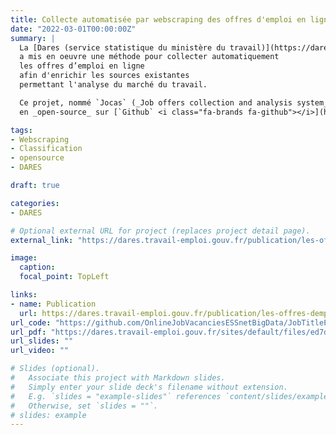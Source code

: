 ```yaml
---
title: Collecte automatisée par webscraping des offres d'emploi en ligne
date: "2022-03-01T00:00:00Z"
summary: |
  La [Dares (service statistique du ministère du travail)](https://dares.travail-emploi.gouv.fr/)
  a mis en oeuvre une méthode pour collecter automatiquement 
  les offres d’emploi en ligne
  afin d'enrichir les sources existantes
  permettant l'analyse du marché du travail.

  Ce projet, nommé `Jocas` (_Job offers collection and analysis system_) est disponible
  en _open-source_ sur [`Github` <i class="fa-brands fa-github"></i>](https://github.com/OnlineJobVacanciesESSnetBigData/JobTitleProcessing_FR)

tags:
- Webscraping
- Classification
- opensource
- DARES

draft: true

categories:
- DARES

# Optional external URL for project (replaces project detail page).
external_link: "https://dares.travail-emploi.gouv.fr/publication/les-offres-demploi-en-ligne-nouvelle-source-de-donnees-sur-le-marche-du-travail"

image:
  caption: 
  focal_point: TopLeft

links:
- name: Publication
  url: https://dares.travail-emploi.gouv.fr/publication/les-offres-demploi-en-ligne-nouvelle-source-de-donnees-sur-le-marche-du-travail
url_code: "https://github.com/OnlineJobVacanciesESSnetBigData/JobTitleProcessing_FR"
url_pdf: "https://dares.travail-emploi.gouv.fr/sites/default/files/ed7db1ecec02433585a7654411102726/DE%20258%20Offres%20demploi%20en%20ligne.pdf"
url_slides: ""
url_video: ""

# Slides (optional).
#   Associate this project with Markdown slides.
#   Simply enter your slide deck's filename without extension.
#   E.g. `slides = "example-slides"` references `content/slides/example-slides.md`.
#   Otherwise, set `slides = ""`.
# slides: example
---
```

